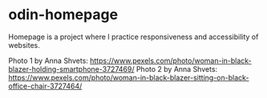 # odin-homepage

Homepage is a project where I practice responsiveness and accessibility of websites.

Photo 1 by Anna Shvets: https://www.pexels.com/photo/woman-in-black-blazer-holding-smartphone-3727469/
Photo 2 by Anna Shvets: https://www.pexels.com/photo/woman-in-black-blazer-sitting-on-black-office-chair-3727464/
